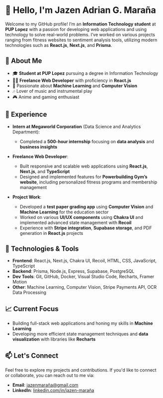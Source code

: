 # 👋 Hello, I'm Jazen Adrian G. Maraña

Welcome to my GitHub profile! I’m an **Information Technology student** at **PUP Lopez** with a passion for developing web applications and using technology to solve real-world problems. I’ve worked on various projects ranging from fitness websites to sentiment analysis tools, utilizing modern technologies such as **React.js**, **Next.js**, and **Prisma**.

## 🌟 About Me
- 🎓 **Student at PUP Lopez** pursuing a degree in Information Technology
- 👨‍💻 **Freelance Web Developer** with proficiency in **React.js**
- 🧠 Passionate about **Machine Learning** and **Computer Vision**
- 🎶 Lover of music and instrumental play
- 🎮 Anime and gaming enthusiast

## 💼 Experience
- **Intern at Megaworld Corporation** (Data Science and Analytics Department): 
  - Completed a **500-hour internship** focusing on **data analysis** and **business insights**
  
- **Freelance Web Developer**: 
  - Built responsive and scalable web applications using **React.js**, **Next.js**, and **TypeScript**
  - Designed and implemented features for **Powerbuilding Gym’s website**, including personalized fitness programs and membership management
  
- **Project Work**:
  - Developed a **test paper grading app** using **Computer Vision** and **Machine Learning** for the education sector
  - Worked on various **UI/UX components** using **Chakra UI** and implemented advanced state management with **Recoil**
  - Experience with **Stripe integration**, **Supabase storage**, and PDF generation in **React.js** projects

## 🔧 Technologies & Tools
- **Frontend**: React.js, Next.js, Chakra UI, Recoil, HTML, CSS, JavaScript, TypeScript
- **Backend**: Prisma, Node.js, Express, Supabase, PostgreSQL
- **Dev Tools**: Git, GitHub, Docker, Visual Studio Code, Recharts, Framer Motion
- **Other**: Machine Learning, Computer Vision, Stripe Payments API, OCR Data Processing

## 📈 Current Focus
- Building full-stack web applications and honing my skills in **Machine Learning**
- Developing more efficient state management techniques and **data visualization** with libraries like **Recharts**

## 📫 Let's Connect
Feel free to explore my projects and contributions. If you'd like to connect or collaborate, you can reach out to me via:
- **Email**: jazenmaraña@gmail.com
- **LinkedIn**: [linkedin.com/in/jazen-maraña](#)
